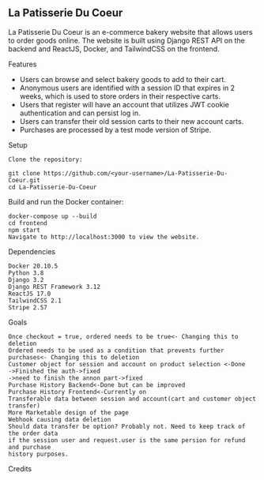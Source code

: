 ## La Patisserie Du Coeur

La Patisserie Du Coeur is an e-commerce bakery website that allows users to order goods online. The website is built using Django REST API on the backend and ReactJS, Docker, and TailwindCSS on the frontend.

Features

   * Users can browse and select bakery goods to add to their cart.
   * Anonymous users are identified with a session ID that expires in 2 weeks, which is used to store orders in their respective carts.
   * Users that register will have an account that utilizes JWT cookie authentication and can persist log in.
   * Users can transfer their old session carts to their new account carts.
   * Purchases are processed by a test mode version of Stripe.
  
Setup

    Clone the repository:

    git clone https://github.com/<your-username>/La-Patisserie-Du-Coeur.git
    cd La-Patisserie-Du-Coeur

Build and run the Docker container:

    docker-compose up --build
    cd frontend
    npm start
    Navigate to http://localhost:3000 to view the website.

Dependencies

    Docker 20.10.5
    Python 3.8
    Django 3.2
    Django REST Framework 3.12
    ReactJS 17.0
    TailwindCSS 2.1
    Stripe 2.57

Goals

    Once checkout = true, ordered needs to be true<- Changing this to deletion
    Ordered needs to be used as a condition that prevents further purchases<- Changing this to deletion
    Customer object for session and account on product selection <-Done
    ->Finished the auth->fixed
    ->need to finish the annon part->fixed
    Purchase History Backend<-Done but can be improved
    Purchase History Frontend<-Currently on
    Transferable data between session and account(cart and customer object transfer)
    More Marketable design of the page
    Webhook causing data deletion
    Should data transfer be option? Probably not. Need to keep track of the order data 
    if the session user and request.user is the same persion for refund and purchase 
    history purposes.

Credits
